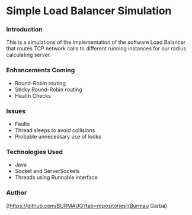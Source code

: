 # Simple Load Balancer Simulation 

### Introduction
This is a simulations of the implementation of the software Load Balancer that routes TCP network calls to different
running instances for our radius calculating server. 

### Enhancements Coming
- Round-Robin routing
- Sticky Round-Robin routing
- Health Checks

### Issues
- Faults
- Thread sleeps to avoid collisions
- Probable unnecessary use of locks

### Technologies Used
- Java
- Socket and ServerSockets
- Threads using Runnable interface

### Author
[!https://github.com/BURMAUG?tab=repositories](Burmau Garba)